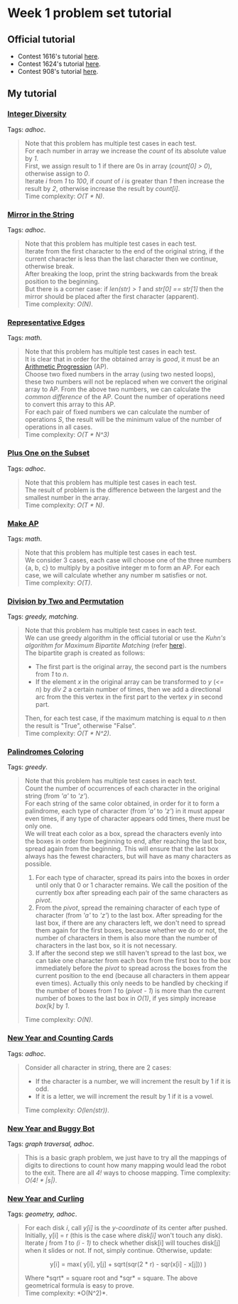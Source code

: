 # Week 1 problem set tutorial

## Official tutorial
- Contest 1616's tutorial [here](https://codeforces.com/blog/entry/98501).
- Contest 1624's tutorial [here](https://codeforces.com/blog/entry/98942).
- Contest 908's tutorial [here](https://codeforces.com/blog/entry/56713).

## My tutorial

### [Integer Diversity](https://codeforces.com/contest/1616/problem/A)

Tags: *adhoc*.
> Note that this problem has multiple test cases in each test. <br>
> For each number in array we increase the *count* of its absolute value by *1*. <br>
> First, we assign result to 1 if there are 0s in array (*count[0] > 0*), otherwise assign to *0*. <br>
> Iterate *i* from *1* to *100*, if *count* of *i* is greater than *1* then increase the result by *2*, otherwise increase the result by *count[i]*. <br>
> Time complexity: *O(T * N)*. 

### [Mirror in the String](https://codeforces.com/contest/1616/problem/B)

Tags: *adhoc*.
> Note that this problem has multiple test cases in each test. <br>
> Iterate from the first character to the end of the original string, if the current character is less than the last character then we continue, otherwise break. <br>
> After breaking the loop, print the string backwards from the break position to the beginning. <br>
> But there is a corner case: if *len(str) > 1* and *str[0] == str[1]* then the mirror should be placed after the first character (apparent). <br>
> Time complexity: *O(N)*.

### [Representative Edges](https://codeforces.com/contest/1616/problem/C)

Tags: *math*.
> Note that this problem has multiple test cases in each test. <br>
> It is clear that in order for the obtained array is *good*, it must be an [Arithmetic Progression](https://en.wikipedia.org/wiki/Arithmetic_progression) (AP). <br>
> Choose two fixed numbers in the array (using two nested loops), these two numbers will not be replaced when we convert the original array to AP. From the above two numbers, we can calculate the *common difference* of the AP. Count the number of operations need to convert this array to this AP. <br>
> For each pair of fixed numbers we can calculate the number of operations *S*, the result will be the minimum value of the number of operations in all cases. <br>
> Time complexity: *O(T * N^3)*

### [Plus One on the Subset](https://codeforces.com/contest/1624/problem/A)

Tags: *adhoc*.
> Note that this problem has multiple test cases in each test. <br>
> The result of problem is the difference between the largest and the smallest number in the array. <br>
> Time complexity: *O(T * N)*.

### [Make AP](https://codeforces.com/contest/1624/problem/B)

Tags: *math*.
> Note that this problem has multiple test cases in each test. <br>
> We consider 3 cases, each case will choose one of the three numbers {a, b, c} to multiply by a positive integer m to form an AP. For each case, we will calculate whether any number m satisfies or not.<br>
> Time complexity: *O(T)*.

### [Division by Two and Permutation](https://codeforces.com/contest/1624/problem/C)

Tags: *greedy, matching*.
> Note that this problem has multiple test cases in each test. <br>
> We can use greedy algorithm in the official tutorial or use the *Kuhn's algorithm for Maximum Bipartite Matching* (refer [here](https://cp-algorithms.com/graph/kuhn_maximum_bipartite_matching.html)). <br>
> The bipartite graph is created as follows:
> - The first part is the original array, the second part is the numbers from *1* to *n*. <br>
> - If the element *x* in the original array can be transformed to *y* (*<= n*) by *div 2* a certain number of times, then we add a directional arc from the this vertex in the first part to the vertex *y* in second part. <br>
>
> Then, for each test case, if the maximum matching is equal to *n* then the result is "True", otherwise "False". <br>
> Time complexity: *O(T * N^2)*.

### [Palindromes Coloring](https://codeforces.com/contest/1624/problem/D)

Tags: *greedy*.
> Note that this problem has multiple test cases in each test. <br>
> Count the number of occurrences of each character in the original string (from *'a'* to *'z'*). <br>
> For each string of the same color obtained, in order for it to form a palindrome, each type of character (from *'a'* to *'z'*) in it must appear even times, if any type of character appears odd times, there must be only one. <br>
> We will treat each color as a box, spread the characters evenly into the boxes in order from beginning to end, after reaching the last box, spread again from the beginning. This will ensure that the last box always has the fewest characters, but will have as many characters as possible. <br>
> 1. For each type of character, spread its pairs into the boxes in order until only that 0 or 1 character remains. We call the position of the currently box after spreading each pair of the same characters as *pivot*. 
> 2. From the *pivot*, spread the remaining character of each type of character (from *'a'* to *'z'*) to the last box. After spreading for the last box, if there are any characters left, we don't need to spread them again for the first boxes, because whether we do or not, the number of characters in them is also more than the number of characters in the last box, so it is not necessary. 
> 3. If after the second step we still haven't spread to the last box, we can take one character from each box from the first box to the box immediately before the *pivot* to spread across the boxes from the current position to the end (because all characters in them appear even times). Actually this only needs to be handled by checking if the number of boxes from *1* to (*pivot - 1*) is more than the current number of boxes to the last box in *O(1)*, if yes simply increase *box[k]* by *1*.
> 
> Time complexity: *O(N)*.

### [New Year and Counting Cards](https://codeforces.com/contest/908/problem/A)

Tags: *adhoc*.
> Consider all character in string, there are 2 cases:
> - If the character is a number, we will increment the result by 1 if it is odd.
> - If it is a letter, we will increment the result by 1 if it is a vowel.
>
> Time complexity: *O(len(str))*.

### [New Year and Buggy Bot](https://codeforces.com/contest/908/problem/B)

Tags: *graph traversal, adhoc*.
> This is a basic graph problem, we just have to try all the mappings of digits to directions to count how many mapping would lead the robot to the exit. There are all *4!* ways to choose mapping.
> Time complexity: *O(4! * |s|)*.

### [New Year and Curling](https://codeforces.com/contest/908/problem/C)

Tags: *geometry, adhoc*.
> For each disk *i*, call *y[i]* is the *y-coordinate* of its center after pushed. Initially, y[i] = r (this is the case where *disk[i]* won't touch any disk). <br>
> Iterate *j* from *1* to *(i - 1)* to check whether disk[i] will touches disk[j] when it slides or not. If not, simply continue. Otherwise, update: 
> <p align="center">
>   y[i] = max( y[i], y[j] + sqrt(sqr(2 * r) - sqr(x[i] - x[j])) )
> </p>
> Where *sqrt* = square root and *sqr* = square. The above geometrical formula is easy to prove.<br>
> Time complexity: *O(N^2)*.
